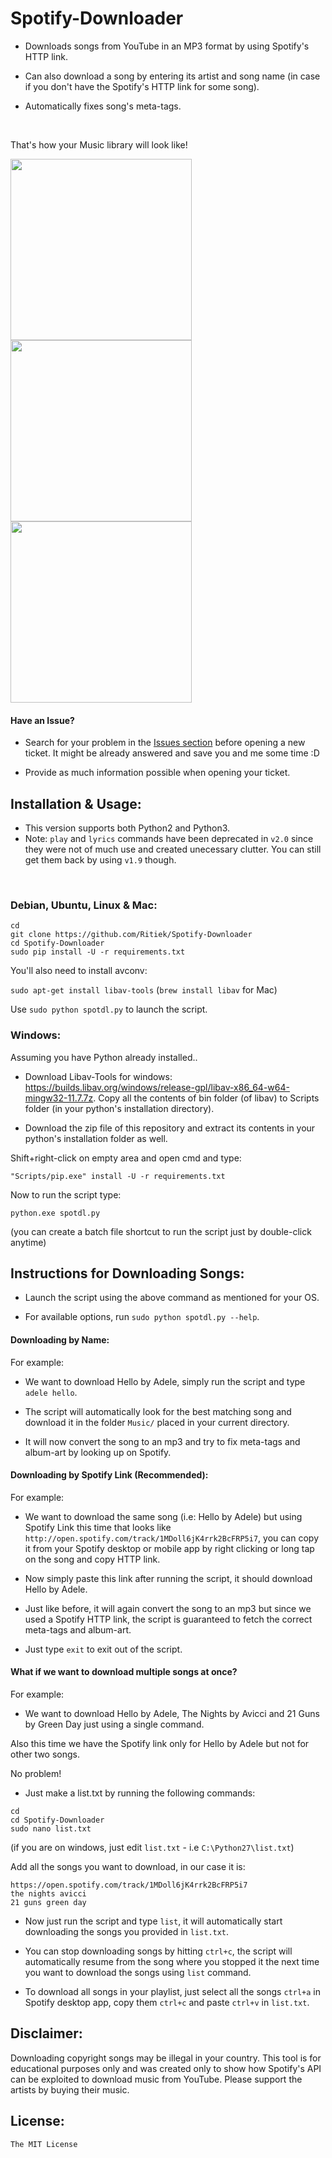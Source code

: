 # Spotify-Downloader

- Downloads songs from YouTube in an MP3 format by using Spotify's HTTP link.

- Can also download a song by entering its artist and song name (in case if you don't have the Spotify's HTTP link for some song).

- Automatically fixes song's meta-tags.

<br>

That's how your Music library will look like!

<img src="http://i.imgur.com/Gpch7JI.png" width="290"><img src="http://i.imgur.com/5vhk3HY.png" width="290"><img src="http://i.imgur.com/RDTCCST.png" width="290">

#### Have an Issue?

- Search for your problem in the [Issues section](https://github.com/Ritiek/Spotify-Downloader/issues) before opening a new ticket. It might be already answered and save you and me some time :D

- Provide as much information possible when opening your ticket.

## Installation & Usage:

- This version supports both Python2 and Python3.
- Note: `play` and `lyrics` commands have been deprecated in `v2.0` since they were not of much use and created unecessary clutter. You can still get them back by using `v1.9` though.
<br>

### Debian, Ubuntu, Linux & Mac:

```
cd
git clone https://github.com/Ritiek/Spotify-Downloader
cd Spotify-Downloader
sudo pip install -U -r requirements.txt
```
You'll also need to install avconv:

`sudo apt-get install libav-tools` (`brew install libav` for Mac)

Use `sudo python spotdl.py` to launch the script.

### Windows:

Assuming you have Python already installed..

- Download Libav-Tools for windows: https://builds.libav.org/windows/release-gpl/libav-x86_64-w64-mingw32-11.7.7z. Copy all the contents of bin folder (of libav) to Scripts folder (in your python's installation directory).

- Download the zip file of this repository and extract its contents in your python's installation folder as well.

Shift+right-click on empty area and open cmd and type:

`"Scripts/pip.exe" install -U -r requirements.txt`

Now to run the script type:

`python.exe spotdl.py`

(you can create a batch file shortcut to run the script just by double-click anytime)

## Instructions for Downloading Songs:

- Launch the script using the above command as mentioned for your OS.

- For available options, run `sudo python spotdl.py --help`.

#### Downloading by Name:

For example:

- We want to download Hello by Adele, simply run the script and type `adele hello`.

- The script will automatically look for the best matching song and download it in the folder `Music/` placed in your current directory.

- It will now convert the song to an mp3 and try to fix meta-tags and album-art by looking up on Spotify.

#### Downloading by Spotify Link (Recommended):

For example:

- We want to download the same song (i.e: Hello by Adele) but using Spotify Link this time that looks like  `http://open.spotify.com/track/1MDoll6jK4rrk2BcFRP5i7`, you can copy it from your Spotify desktop or mobile app by right clicking or long tap on the song and copy HTTP link.

- Now simply paste this link after running the script, it should download Hello by Adele.

- Just like before, it will again convert the song to an mp3 but since we used a Spotify HTTP link, the script is guaranteed to fetch the correct meta-tags and album-art.

- Just type `exit` to exit out of the script.

#### What if we want to download multiple songs at once?

For example:

- We want to download Hello by Adele, The Nights by Avicci and 21 Guns by Green Day just using a single command.

Also this time we have the Spotify link only for Hello by Adele but not for other two songs.

No problem!

- Just make a list.txt by running the following commands:

```
cd
cd Spotify-Downloader
sudo nano list.txt
```
(if you are on windows, just edit `list.txt` - i.e `C:\Python27\list.txt`)

Add all the songs you want to download, in our case it is:

```
https://open.spotify.com/track/1MDoll6jK4rrk2BcFRP5i7
the nights avicci
21 guns green day
```

- Now just run the script and type `list`, it will automatically start downloading the songs you provided in `list.txt`.

- You can stop downloading songs by hitting `ctrl+c`, the script will automatically resume from the song where you stopped it the next time you want to download the songs using `list` command.

- To download all songs in your playlist, just select all the songs `ctrl+a` in Spotify desktop app, copy them `ctrl+c` and paste `ctrl+v` in `list.txt`.

## Disclaimer:

Downloading copyright songs may be illegal in your country. This tool is for educational purposes only and was created only to show how Spotify's API can be exploited to download music from YouTube. Please support the artists by buying their music.

## License:

```The MIT License```
